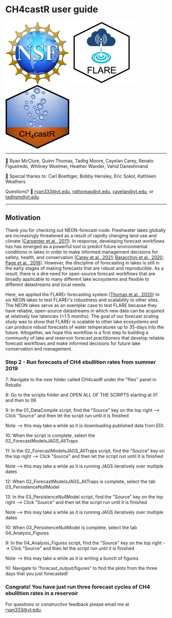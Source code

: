 # CH4castR user guide

<a href="url"><img src = "images/NSF.png" align="top" height="200" width="200" ></a>
<a href="url"><img src = "images/FLARE.jpg" align="top" height="200" width="200" ></a>
<a href="url"><img src = "images/CH4cast.png" align="top" height="200" width="200" ></a>

-----


:busts_in_silhouette: Ryan McClure, Quinn Thomas, Tadhg Moore, Cayelan Carey, Renato Figueiredo, Whitney Woelmer, Heather Wander, Vahid Daneshmand   

:busts_in_silhouette: Special thanks to: Carl Boettiger, Bobby Hensley, Eric Sokol, Kathleen Weathers

Questions?  :email: ryan333@vt.edu, rqthomas@vt.edu, cayelan@vt.edu, or tadhgm@vt.edu

-----

## Motivation

Thank you for checking out NEON-forecast-code. Freshwater lakes globally are increasingly threatened as a result of rapidly changing land use and climate ([Carpenter et al., 2011](https://www.annualreviews.org/doi/abs/10.1146/annurev-environ-021810-094524)). In response, developing forecast workflows has has emerged as a powerful tool to predict future environmental conditions in lakes in order to make informed management decisions for safety, health, and conservation ([Carey et al., 2021](); [Baracchini et al., 2020](https://www.sciencedirect.com/science/article/pii/S0043135420300658); [Page et al., 2018](https://www.sciencedirect.com/science/article/pii/S0043135418300605)). However, the discipline of forecasting in lakes is still in the early stages of making forecasts that are robust and reproducible. As a result, there is a dire need for open-source forecast workflows that are broadly applicable to many different lake ecosystems and flexible to different datastreams and local needs.

Here, we applied the FLAREr forecasting system ([Thomas et al., 2020](https://agupubs.onlinelibrary.wiley.com/doi/full/10.1029/2019WR026138)) to six NEON lakes to test FLAREr's robustness and scalability to other sites. The NEON lakes serve as an exemplar case to test FLARE because they have reliable, open-source datastreams in which new data can be acquired at relatively low latencies (<1.5 months). The goal of our forecast scaling study was to show that FLAREr is scalable to other lake ecosystems and can produce robust forecasts of water temperatures up to 35-days into the future. Altogether, we hope this workflow is a first step to building a community of lake and reservoir forecast practitioners that develop reliable forecast workflows and make informed decisions for future lake conservation and management.


### Step 2 - Run forecasts of CH4 ebullition rates from summer 2019

7: Navigate to the new folder called CH4castR under the "files" panel in Rstudio

8: Go to the scripts folder and OPEN ALL OF THE SCRIPTS starting at 01 and then to 06

9: In the 01_DataCompile script, find the "Source" key on the top right --> Click "Source" and then let the script run until it is finished

Note --> this may take a while as it is downloading published data from EDI. 

10: When the script is complete, select the 02_ForecastModelsJAGS_AllTraps

11: In the 02_ForecastModelsJAGS_AllTraps script, find the "Source" key on the top right --> Click "Source" and then let the script run until it is finished

Note --> this may take a while as it is running JAGS iteratively over multiple dates

12: When 02_ForecastModelsJAGS_AllTraps is complete, select the tab 03_PersistenceNullModel

13: In the 03_PersistenceNullModel script, find the "Source" key on the top right --> Click "Source" and then let the script run until it is finished

Note --> this may take a while as it is running JAGS iteratively over multiple dates

10: When 03_PersistenceNullModel is complete, select the tab 04_Analysis_Figures

9: In the 04_Analysis_Figures script, find the "Source" key on the top right --> Click "Source" and then let the script run until it is finished

Note --> this may take a while as it is writing a bunch of figures

10: Navigate to "forecast_output/figures" to find the plots from the three days that you just forecasted! 

### Congrats! You have just run three forecast cycles of CH4 ebullition rates in a reservoir
For questions or _construcitve_ feedback please email me at ryan333@vt.edu.
